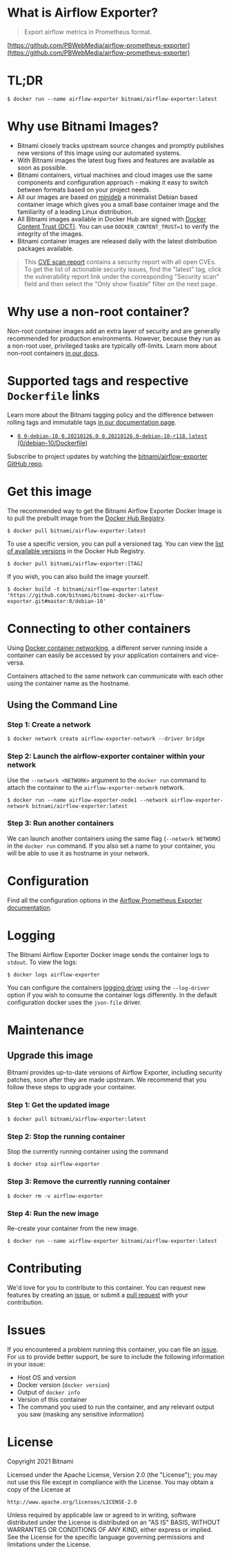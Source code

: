 # What is Airflow Exporter?

> Export airflow metrics in Prometheus format.

[https://github.com/PBWebMedia/airflow-prometheus-exporter](https://github.com/PBWebMedia/airflow-prometheus-exporter)

# TL;DR

```console
$ docker run --name airflow-exporter bitnami/airflow-exporter:latest
```

# Why use Bitnami Images?

* Bitnami closely tracks upstream source changes and promptly publishes new versions of this image using our automated systems.
* With Bitnami images the latest bug fixes and features are available as soon as possible.
* Bitnami containers, virtual machines and cloud images use the same components and configuration approach - making it easy to switch between formats based on your project needs.
* All our images are based on [minideb](https://github.com/bitnami/minideb) a minimalist Debian based container image which gives you a small base container image and the familiarity of a leading Linux distribution.
* All Bitnami images available in Docker Hub are signed with [Docker Content Trust (DCT)](https://docs.docker.com/engine/security/trust/content_trust/). You can use `DOCKER_CONTENT_TRUST=1` to verify the integrity of the images.
* Bitnami container images are released daily with the latest distribution packages available.

> This [CVE scan report](https://quay.io/repository/bitnami/airflow-exporter?tab=tags) contains a security report with all open CVEs. To get the list of actionable security issues, find the "latest" tag, click the vulnerability report link under the corresponding "Security scan" field and then select the "Only show fixable" filter on the next page.

# Why use a non-root container?

Non-root container images add an extra layer of security and are generally recommended for production environments. However, because they run as a non-root user, privileged tasks are typically off-limits. Learn more about non-root containers [in our docs](https://docs.bitnami.com/tutorials/work-with-non-root-containers/).

# Supported tags and respective `Dockerfile` links

Learn more about the Bitnami tagging policy and the difference between rolling tags and immutable tags [in our documentation page](https://docs.bitnami.com/tutorials/understand-rolling-tags-containers/).


* [`0`, `0-debian-10`, `0.20210126.0`, `0.20210126.0-debian-10-r118`, `latest` (0/debian-10/Dockerfile)](https://github.com/bitnami/bitnami-docker-airflow-exporter/blob/0.20210126.0-debian-10-r118/0/debian-10/Dockerfile)

Subscribe to project updates by watching the [bitnami/airflow-exporter GitHub repo](https://github.com/bitnami/bitnami-docker-airflow-exporter).

# Get this image

The recommended way to get the Bitnami Airflow Exporter Docker Image is to pull the prebuilt image from the [Docker Hub Registry](https://hub.docker.com/r/bitnami/airflow-exporter).

```console
$ docker pull bitnami/airflow-exporter:latest
```

To use a specific version, you can pull a versioned tag. You can view the [list of available versions](https://hub.docker.com/r/bitnami/airflow-exporter/tags/) in the Docker Hub Registry.

```console
$ docker pull bitnami/airflow-exporter:[TAG]
```

If you wish, you can also build the image yourself.

```console
$ docker build -t bitnami/airflow-exporter:latest 'https://github.com/bitnami/bitnami-docker-airflow-exporter.git#master:0/debian-10'
```

# Connecting to other containers

Using [Docker container networking](https://docs.docker.com/engine/userguide/networking/), a different server running inside a container can easily be accessed by your application containers and vice-versa.

Containers attached to the same network can communicate with each other using the container name as the hostname.

## Using the Command Line

### Step 1: Create a network

```console
$ docker network create airflow-exporter-network --driver bridge
```

### Step 2: Launch the airflow-exporter container within your network

Use the `--network <NETWORK>` argument to the `docker run` command to attach the container to the `airflow-exporter-network` network.

```console
$ docker run --name airflow-exporter-node1 --network airflow-exporter-network bitnami/airflow-exporter:latest
```

### Step 3: Run another containers

We can launch another containers using the same flag (`--network NETWORK`) in the `docker run` command. If you also set a name to your container, you will be able to use it as hostname in your network.

# Configuration

Find all the configuration options in the [Airflow Prometheus Exporter documentation](https://github.com/PBWebMedia/airflow-prometheus-exporter#run).

# Logging

The Bitnami Airflow Exporter Docker image sends the container logs to `stdout`. To view the logs:

```console
$ docker logs airflow-exporter
```

You can configure the containers [logging driver](https://docs.docker.com/engine/admin/logging/overview/) using the `--log-driver` option if you wish to consume the container logs differently. In the default configuration docker uses the `json-file` driver.

# Maintenance

## Upgrade this image

Bitnami provides up-to-date versions of Airflow Exporter, including security patches, soon after they are made upstream. We recommend that you follow these steps to upgrade your container.

### Step 1: Get the updated image

```console
$ docker pull bitnami/airflow-exporter:latest
```

### Step 2: Stop the running container

Stop the currently running container using the command

```console
$ docker stop airflow-exporter
```

### Step 3: Remove the currently running container

```console
$ docker rm -v airflow-exporter
```

### Step 4: Run the new image

Re-create your container from the new image.

```console
$ docker run --name airflow-exporter bitnami/airflow-exporter:latest
```

# Contributing

We'd love for you to contribute to this container. You can request new features by creating an [issue](https://github.com/bitnami/bitnami-docker-airflow-exporter/issues), or submit a [pull request](https://github.com/bitnami/bitnami-docker-airflow-exporter/pulls) with your contribution.

# Issues

If you encountered a problem running this container, you can file an [issue](https://github.com/bitnami/bitnami-docker-airflow-exporter/issues/new). For us to provide better support, be sure to include the following information in your issue:

- Host OS and version
- Docker version (`docker version`)
- Output of `docker info`
- Version of this container
- The command you used to run the container, and any relevant output you saw (masking any sensitive information)

# License

Copyright 2021 Bitnami

Licensed under the Apache License, Version 2.0 (the "License");
you may not use this file except in compliance with the License.
You may obtain a copy of the License at

    http://www.apache.org/licenses/LICENSE-2.0

Unless required by applicable law or agreed to in writing, software
distributed under the License is distributed on an "AS IS" BASIS,
WITHOUT WARRANTIES OR CONDITIONS OF ANY KIND, either express or implied.
See the License for the specific language governing permissions and
limitations under the License.
